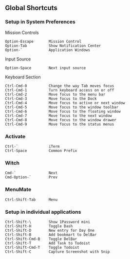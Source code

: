 ## Global Shortcuts ##

### Setup in System Preferences ###

Mission Controls
```
Option-Escape       Mission Control
Option-Tab          Show Notification Center
Option-`            Application Windows
```

Input Source
```
Option-Space        Next input source
```

Keyboard Section
```
Ctrl-Cmd-0          Change the way Tab moves focus
Ctrl-Cmd-1          Turn keyboard access on or off
Ctrl-Cmd-2          Move focus to the menu bar
Ctrl-Cmd-3          Move focus to the Dock
Ctrl-Cmd-4          Move focus to active or next window
Ctrl-Cmd-5          Move focus to the window toolbar
Ctrl-Cmd-6          Move focus to the floating window
Ctrl-Cmd-7          Move focus to the next window
Ctrl-Cmd-8          Move focus to the window drawer
Ctrl-Cmd-9          Move focus to the status menus

```

### Activate ###
```
Ctrl-`              iTerm
Ctrl-Space          Common Prefix
```

### Witch ###
```
Cmd-`               Next
Cmd-Option-`        Prev
```

### MenuMate ###
```
Ctrl-Shift-Tab      Menu
```

### Setup in individual applications ###
```
Ctrl-Shift-\        Show 1Password mini
Ctrl-Shift-H        Toggle Dash
Ctrl-Shift-D        New entry for Day One
Ctrl-Shift-B        Add bookmart to DelBar
Ctrl-Shift-Cmd-B    Toggle DelBar
Ctrl-Shift-T        Add Task to Todoist
Ctrl-Shift-Cmd-T    Toggle Todoist
Ctrl-Shift-C        Capture Screenshot with Snip
```


